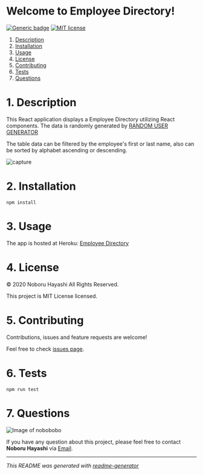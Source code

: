 # Welcome to Employee Directory!
[![Generic badge](https://img.shields.io/badge/Version-1.0.0-GREEN.svg)](https://shields.io/)
[![MIT license](https://img.shields.io/badge/License-MIT-blue.svg)](https://lbesson.mit-license.org/)
1. [ Description ](#desc)
2. [ Installation ](#install)
3. [ Usage ](#usage)
4. [ License ](#license)
5. [ Contributing ](#contribute)
6. [ Tests ](#test)
7. [ Questions ](#question)

<a name="desc"></a>
# 1. Description 

This React application displays a Employee Directory utilizing React components. The data is randomly generated by [RANDOM USER GENERATOR](https://randomuser.me/)

The table data can be filtered by the employee's first or last name, also can be sorted by alphabet ascending or descending.

![capture](capture.gif)

<a name="install"></a>
# 2. Installation 

```
npm install
```

<a name="usage"></a>
# 3. Usage 

The app is hosted at Heroku: [Employee Directory](https://gentle-peak-18319.herokuapp.com/)


<a name="license"></a>
# 4. License 

© 2020 Noboru Hayashi All Rights Reserved.

This project is MIT License licensed. 

<a name="contribute"></a>
# 5. Contributing 

Contributions, issues and feature requests are welcome!

Feel free to check [issues page](https://github.com/nobobobo/employee-directory/issues).<a name="test"></a>
# 6. Tests 

```
npm run test
```

<a name="question"></a>
# 7. Questions

![Image of nobobobo](https://github.com/nobobobo.png?size=50)

If you have any question about this project, please feel free to contact **Noboru Hayashi** via [Email](mailto:ianhsu1221@gmail.com).

---

_This README was generated with [readme-generator](https://github.com/nobobobo/readme-generator)_